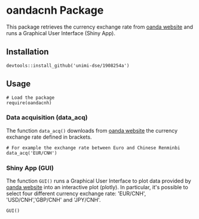 # oandacnh Package

This package retrieves the currency exchange rate from [oanda website](https://www.oanda.com/rw-en/) and runs a Graphical User Interface (Shiny App).

## Installation
```
devtools::install_github('unimi-dse/1908254a')
```
## Usage
```
# Load the package
require(oandacnh)
```
### Data acquisition (data_acq)
The function ```data_acq()``` downloads from [oanda website](https://www.oanda.com/rw-en/) the currency exchange rate defined in brackets.
```
# For example the exchange rate between Euro and Chinese Renminbi
data_acq('EUR/CNH')
```

### Shiny App (GUI)
The function ```GUI()``` runs a Graphical User Interface to plot data provided by [oanda website](https://www.oanda.com/rw-en/) into an interactive plot (plotly).
In particular, it's possible to select four different currency exchange rate: 'EUR/CNH', 'USD/CNH','GBP/CNH' and 'JPY/CNH'.
```
GUI()
```
